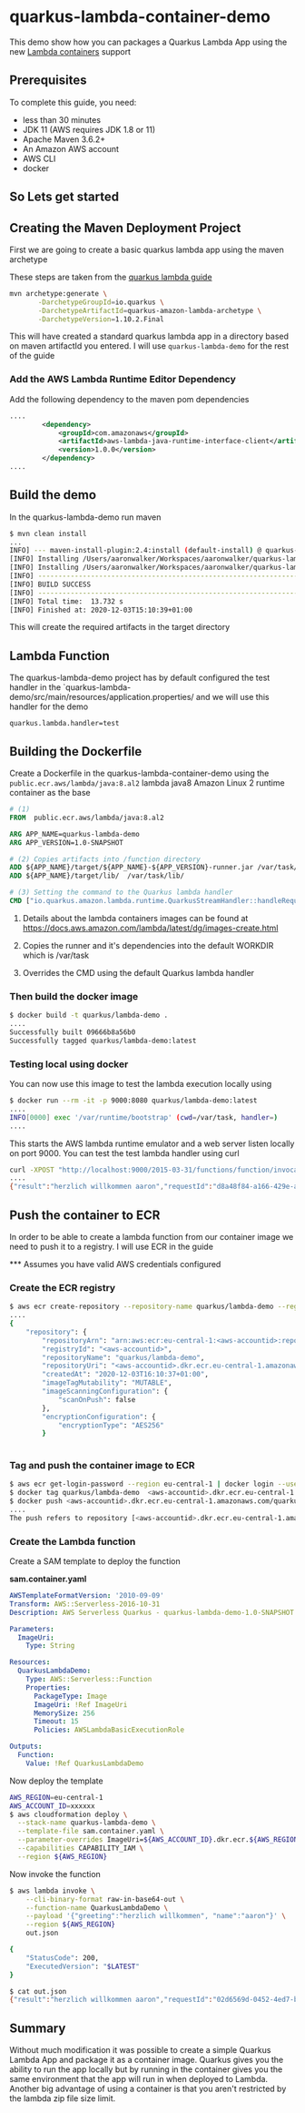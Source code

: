 # quarkus-lambda-container-demo

This demo show how you can packages a Quarkus Lambda App using the new [Lambda containers](https://docs.aws.amazon.com/lambda/latest/dg/lambda-images.html) support


## Prerequisites
To complete this guide, you need:

* less than 30 minutes
* JDK 11 (AWS requires JDK 1.8 or 11)
* Apache Maven 3.6.2+
* An Amazon AWS account
* AWS CLI
* docker

## So Lets get started


## Creating the Maven Deployment Project

First we are going to create a basic quarkus lambda app using the maven archetype

These steps are taken from the [quarkus lambda guide](https://quarkus.io/guides/amazon-lambda#creating-the-maven-deployment-project)

```bash
mvn archetype:generate \
       -DarchetypeGroupId=io.quarkus \
       -DarchetypeArtifactId=quarkus-amazon-lambda-archetype \
       -DarchetypeVersion=1.10.2.Final
```

This will have created a standard quarkus lambda app in a directory based on maven artifactId you entered. I will use `quarkus-lambda-demo` for the rest of the guide

### Add the AWS Lambda Runtime Editor Dependency

Add the following dependency to the maven pom dependencies

```xml
....
        <dependency>
            <groupId>com.amazonaws</groupId>
            <artifactId>aws-lambda-java-runtime-interface-client</artifactId>
            <version>1.0.0</version>
        </dependency>
....
```

## Build the demo

In the quarkus-lambda-demo run maven

```bash
$ mvn clean install
...
INFO] --- maven-install-plugin:2.4:install (default-install) @ quarkus-lambda-demo ---
[INFO] Installing /Users/aaronwalker/Workspaces/aaronwalker/quarkus-lambda-container-demo/quarkus-lambda-demo/target/quarkus-lambda-demo-1.0-SNAPSHOT.jar to /Users/aaronwalker/.m2/repository/com/base2services/quarkus-lambda-demo/1.0-SNAPSHOT/quarkus-lambda-demo-1.0-SNAPSHOT.jar
[INFO] Installing /Users/aaronwalker/Workspaces/aaronwalker/quarkus-lambda-container-demo/quarkus-lambda-demo/pom.xml to /Users/aaronwalker/.m2/repository/com/base2services/quarkus-lambda-demo/1.0-SNAPSHOT/quarkus-lambda-demo-1.0-SNAPSHOT.pom
[INFO] ------------------------------------------------------------------------
[INFO] BUILD SUCCESS
[INFO] ------------------------------------------------------------------------
[INFO] Total time:  13.732 s
[INFO] Finished at: 2020-12-03T15:10:39+01:00
```

This will create the required artifacts in the target directory

## Lambda Function

The quarkus-lambda-demo project has by default configured the test handler in the `quarkus-lambda-demo/src/main/resources/application.properties/ and we will use this handler for the demo

```
quarkus.lambda.handler=test
```

## Building the Dockerfile

Create a Dockerfile in the quarkus-lambda-container-demo using the `public.ecr.aws/lambda/java:8.al2` lambda java8 Amazon Linux 2 runtime container as the base

```Dockerfile
# (1)
FROM  public.ecr.aws/lambda/java:8.al2

ARG APP_NAME=quarkus-lambda-demo
ARG APP_VERSION=1.0-SNAPSHOT

# (2) Copies artifacts into /function directory
ADD ${APP_NAME}/target/${APP_NAME}-${APP_VERSION}-runner.jar /var/task/lib/${APP_NAME}.jar
ADD ${APP_NAME}/target/lib/  /var/task/lib/

# (3) Setting the command to the Quarkus lambda handler
CMD ["io.quarkus.amazon.lambda.runtime.QuarkusStreamHandler::handleRequest"]

```
1) Details about the lambda containers images can be found at https://docs.aws.amazon.com/lambda/latest/dg/images-create.html

2) Copies the runner and it's dependencies into the default WORKDIR which is /var/task

3) Overrides the CMD using the default Quarkus lambda handler

### Then build the docker image

```bash
$ docker build -t quarkus/lambda-demo .
....
Successfully built 09666b8a56b0
Successfully tagged quarkus/lambda-demo:latest
```

### Testing local using docker

You can now use this image to test the lambda execution locally using

```bash
$ docker run --rm -it -p 9000:8080 quarkus/lambda-demo:latest
....
INFO[0000] exec '/var/runtime/bootstrap' (cwd=/var/task, handler=)
....
```

This starts the AWS lambda runtime emulator and a web server listen locally on port 9000. You can test the test lambda handler using curl

```bash
curl -XPOST "http://localhost:9000/2015-03-31/functions/function/invocations" -d '{"greeting":"herzlich willkommen", "name":"aaron"}'
....
{"result":"herzlich willkommen aaron","requestId":"d8a48f84-a166-429e-a8ec-d8bea2e7087c"}
```

## Push the container to ECR

In order to be able to create a lambda function from our container image we need to push it to a registry. I will use ECR in the guide

*** Assumes you have valid AWS credentials configured

### Create the ECR registry

```bash
$ aws ecr create-repository --repository-name quarkus/lambda-demo --region eu-central-1
....
{
    "repository": {
        "repositoryArn": "arn:aws:ecr:eu-central-1:<aws-accountid>:repository/quarkus/lambda-demo",
        "registryId": "<aws-accountid>",
        "repositoryName": "quarkus/lambda-demo",
        "repositoryUri": "<aws-accountid>.dkr.ecr.eu-central-1.amazonaws.com/quarkus/lambda-demo",
        "createdAt": "2020-12-03T16:10:37+01:00",
        "imageTagMutability": "MUTABLE",
        "imageScanningConfiguration": {
            "scanOnPush": false
        },
        "encryptionConfiguration": {
            "encryptionType": "AES256"
        }
    
```

### Tag and push the container image to ECR

```bash
$ aws ecr get-login-password --region eu-central-1 | docker login --username AWS --password-stdin <aws-accountid>.dkr.ecr.eu-central-1.amazonaws.com
$ docker tag quarkus/lambda-demo  <aws-accountid>.dkr.ecr.eu-central-1.amazonaws.com/quarkus/lambda-demo
$ docker push <aws-accountid>.dkr.ecr.eu-central-1.amazonaws.com/quarkus/lambda-demo
....
The push refers to repository [<aws-accountid>.dkr.ecr.eu-central-1.amazonaws.com/quarkus/lambda-demo]
```

### Create the Lambda function

Create a SAM template to deploy the function

**sam.container.yaml**

```yaml
AWSTemplateFormatVersion: '2010-09-09'
Transform: AWS::Serverless-2016-10-31
Description: AWS Serverless Quarkus - quarkus-lambda-demo-1.0-SNAPSHOT

Parameters:
  ImageUri:
    Type: String

Resources:
  QuarkusLambdaDemo:
    Type: AWS::Serverless::Function
    Properties:
      PackageType: Image
      ImageUri: !Ref ImageUri
      MemorySize: 256
      Timeout: 15
      Policies: AWSLambdaBasicExecutionRole

Outputs:
  Function:
    Value: !Ref QuarkusLambdaDemo
```

Now deploy the template

```bash 
AWS_REGION=eu-central-1
AWS_ACCOUNT_ID=xxxxxx
$ aws cloudformation deploy \
  --stack-name quarkus-lambda-demo \
  --template-file sam.container.yaml \
  --parameter-overrides ImageUri=${AWS_ACCOUNT_ID}.dkr.ecr.${AWS_REGION}.amazonaws.com/quarkus/lambda-demo:latest \
  --capabilities CAPABILITY_IAM \
  --region ${AWS_REGION}
```

Now invoke the function

```bash
$ aws lambda invoke \
    --cli-binary-format raw-in-base64-out \
    --function-name QuarkusLambdaDemo \
    --payload '{"greeting":"herzlich willkommen", "name":"aaron"}' \
    --region ${AWS_REGION}
    out.json

{
    "StatusCode": 200,
    "ExecutedVersion": "$LATEST"
}

$ cat out.json
{"result":"herzlich willkommen aaron","requestId":"02d6569d-0452-4ed7-bdbe-7e860a8592d8"}
```

## Summary

Without much modification it was possible to create a simple Quarkus Lambda App and package it as a container image. Quarkus gives you the ability to run the app locally but by running in the container gives you the same environment that the app will run in when deployed to Lambda. Another big advantage of using a container is that you aren't restricted by the lambda zip file size limit. 